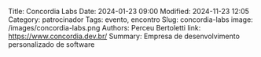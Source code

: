 Title: Concordia Labs
Date: 2024-01-23 09:00
Modified: 2024-11-23 12:05
Category: patrocinador
Tags: evento, encontro
Slug: concordia-labs
image: /images/concordia-labs.png
Authors: Perceu Bertoletti
link: https://www.concordia.dev.br/
Summary: Empresa de desenvolvimento personalizado de software
